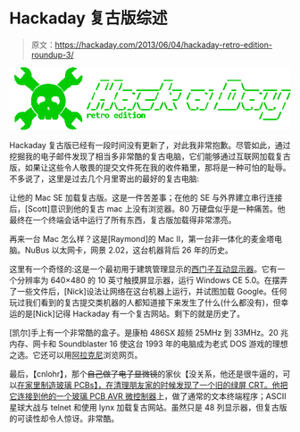 # Hackaday 复古版综述

> 原文：<https://hackaday.com/2013/06/04/hackaday-retro-edition-roundup-3/>

![Retro](img/d29a96e005074190d7d31942979affce.png)

Hackaday 复古版已经有一段时间没有更新了，对此我非常抱歉。尽管如此，通过挖掘我的电子邮件发现了相当多非常酷的复古电脑，它们能够通过互联网加载复古版，如果让这些令人敬畏的提交文件死在我的收件箱里，那将是一种可怕的耻辱。不多说了，这里是过去几个月里寄出的最好的复古电脑:

让他的 Mac SE 加载复古版。这是一件苦差事；在他的 SE 与外界建立串行连接后，[Scott]意识到他的复古 mac 上没有浏览器。80 万硬盘似乎是一种痛苦。他最终在一个终端会话中运行了所有东西，复古版加载得非常漂亮。

再来一台 Mac 怎么样？这是[Raymond]的 Mac II，第一台非一体化的麦金塔电脑。NuBus 以太网卡，网景 2.02，这台机器背后 26 年的历史。

这里有一个奇怪的:这是一个最初用于建筑管理显示的[西门子互动显示器](http://hackaday.com/wp-content/uploads/2013/06/siemens_mp270.jpg)。它有一个分辨率为 640×480 的 10 英寸触摸屏显示器，运行 Windows CE 5.0。在摆弄了一些文件后，[Nick]设法让网络在这台机器上运行，并试图加载 Google。任何玩过我们看到的复古提交类机器的人都知道接下来发生了什么(什么都没有)，但幸运的是[Nick]记得 Hackaday 有一个复古网站。剩下的就是历史了。

[凯尔]手上有一个非常酷的盒子。是康柏 486SX 超频 25MHz 到 33MHz。20 兆内存、网卡和 Soundblaster 16 使这台 1993 年的电脑成为老式 DOS 游戏的理想之选。它还可以用[阿拉克尼](http://en.wikipedia.org/wiki/Arachne_(web_browser))浏览网页。

最后，【cnlohr】，那个~~自己做了电子显微镜~~的家伙【没关系，他还是很牛逼的，可以[在家里制造玻璃 PCBs】，在清理朋友家的时候发现了一个旧的绿屏 CRT。他](http://hackaday.com/2012/07/16/glass-pcb-led-clock/)[把它连接到他的一个玻璃 PCB AVR 微控制器](http://www.youtube.com/watch?v=86QWwPGmY88)上，做了通常的文本终端程序；ASCII 星球大战与 telnet 和使用 lynx 加载复古网站。虽然只是 48 列显示器，但复古版的可读性却令人惊讶。非常酷。